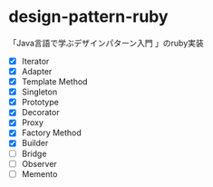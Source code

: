 # design-pattern-ruby
「Java言語で学ぶデザインパターン入門 」のruby実装
- [x] Iterator
- [x] Adapter
- [x] Template Method
- [x] Singleton
- [x] Prototype
- [x] Decorator
- [x] Proxy
- [x] Factory Method
- [x] Builder
- [ ] Bridge
- [ ] Observer
- [ ] Memento
